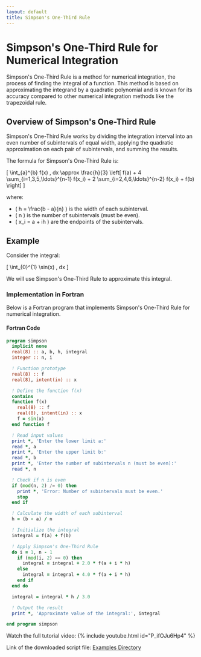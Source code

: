 ```yaml
---
layout: default
title: Simpson's One-Third Rule
---
```


# Simpson's One-Third Rule for Numerical Integration

Simpson's One-Third Rule is a method for numerical integration, the process of finding the integral of a function. This method is based on approximating the integrand by a quadratic polynomial and is known for its accuracy compared to other numerical integration methods like the trapezoidal rule.

## Overview of Simpson's One-Third Rule

Simpson's One-Third Rule works by dividing the integration interval into an even number of subintervals of equal width, applying the quadratic approximation on each pair of subintervals, and summing the results.

The formula for Simpson's One-Third Rule is:

\[ \int_{a}^{b} f(x) \, dx \approx \frac{h}{3} \left[ f(a) + 4 \sum_{i=1,3,5,\ldots}^{n-1} f(x_i) + 2 \sum_{i=2,4,6,\ldots}^{n-2} f(x_i) + f(b) \right] \]

where:
- \( h = \frac{b - a}{n} \) is the width of each subinterval.
- \( n \) is the number of subintervals (must be even).
- \( x_i = a + ih \) are the endpoints of the subintervals.

## Example

Consider the integral:

\[ \int_{0}^{1} \sin(x) \, dx \]

We will use Simpson's One-Third Rule to approximate this integral.

### Implementation in Fortran

Below is a Fortran program that implements Simpson's One-Third Rule for numerical integration.

#### Fortran Code

```fortran
program simpson
  implicit none
  real(8) :: a, b, h, integral
  integer :: n, i

  ! Function prototype
  real(8) :: f
  real(8), intent(in) :: x

  ! Define the function f(x)
  contains
  function f(x)
    real(8) :: f
    real(8), intent(in) :: x
    f = sin(x)
  end function f

  ! Read input values
  print *, 'Enter the lower limit a:'
  read *, a
  print *, 'Enter the upper limit b:'
  read *, b
  print *, 'Enter the number of subintervals n (must be even):'
  read *, n

  ! Check if n is even
  if (mod(n, 2) /= 0) then
    print *, 'Error: Number of subintervals must be even.'
    stop
  end if

  ! Calculate the width of each subinterval
  h = (b - a) / n

  ! Initialize the integral
  integral = f(a) + f(b)

  ! Apply Simpson's One-Third Rule
  do i = 1, n - 1
    if (mod(i, 2) == 0) then
      integral = integral + 2.0 * f(a + i * h)
    else
      integral = integral + 4.0 * f(a + i * h)
    end if
  end do

  integral = integral * h / 3.0

  ! Output the result
  print *, 'Approximate value of the integral:', integral

end program simpson
```

Watch the full tutorial video:
{% include youtube.html id="P_ifOJu6Hp4" %}


Link of the downloaded script file: [Examples Directory](https://github.com/mohangiri1/Fortran/tree/main/examples)

